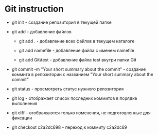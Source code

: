 # Git instruction

- git init - создание репозитория в текущей папке

- git add - добавление файлов
    - git add . - добавление всех файлов в текущем каталоге

    - git add namefile - добавление файла с именем namefile

    - git add Git\test - добавление файла test внутри папки Git
    
- git commit -m "Your short summary about the commit" - созданиe коммита в репозитории c названием "Your short summary about the commit"

- git status - просмотреть статус нужного репозитория

- git log - отображает список последних коммитов в порядке выполнения

- git diff - отображаются только изменения, не подготовленные для фиксации

- git checkout c2a2dc698 - переход к коммиту c2a2dc69
